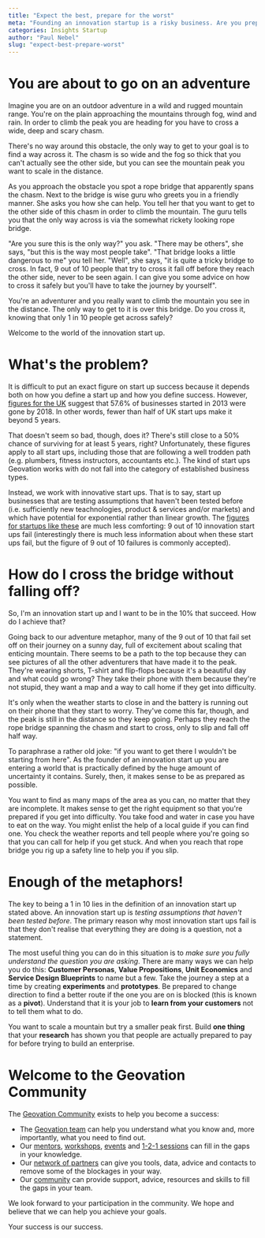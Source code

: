 ```yaml
---
title: "Expect the best, prepare for the worst"
meta: "Founding an innovation startup is a risky business. Are you prepared for the journey?"
categories: Insights Startup
author: "Paul Nebel"
slug: "expect-best-prepare-worst"
---
```


# You are about to go on an adventure

Imagine you are on an outdoor adventure in a wild and rugged mountain range.  You're on the plain approaching the mountains through fog, wind and rain.  In order to climb the peak you are heading for you have to cross a wide, deep and scary chasm.

There's no way around this obstacle, the only way to get to your goal is to find a way across it. The chasm is so wide and the fog so thick that you can't actually see the other side, but you can see the mountain peak you want to scale in the distance.

As you approach the obstacle you spot a rope bridge that apparently spans the chasm.  Next to the bridge is wise guru who greets you in a friendly manner.  She asks you how she can help.  You tell her that you want to get to the other side of this chasm in order to climb the mountain.  The guru tells you that the only way across is via the somewhat rickety looking rope bridge.

"Are you sure this is the only way?" you ask.  "There may be others", she says, "but this is the way most people take".  "That bridge looks a little dangerous to me" you tell her.  "Well", she says, "it is quite a tricky bridge to cross.  In fact, 9 out of 10 people that try to cross it fall off before they reach the other side, never to be seen again. I can give you some advice on how to cross it safely but you'll have to take the journey by yourself".

You're an adventurer and you really want to climb the mountain you see in the distance.  The only way to get to it is over this bridge.  Do you cross it, knowing that only 1 in 10 people get across safely?

Welcome to the world of the innovation start up.

# What's the problem?

It is difficult to put an exact figure on start up success because it depends both on how you define a start up and how you define success.  However, [figures for the UK][startup-stats-uk] suggest that 57.6% of businesses started in 2013 were gone by 2018. In other words, fewer than half of UK start ups make it beyond 5 years.

That doesn't seem so bad, though, does it? There's still close to a 50% chance of surviving for at least 5 years, right?  Unfortunately, these figures apply to all start ups, including those that are following a well trodden path (e.g. plumbers, fitness instructors, accountants etc.). The kind of start ups Geovation works with do not fall into the category of established business types.

Instead, we work with innovative start ups. That is to say, start up businesses that are testing assumptions that haven't been tested before (i.e. sufficiently new teachnologies, product & services and/or markets) and which have potential for exponential rather than linear growth. The [figures for startups like these][innovation-startup-stats] are much less comforting: 9 out of 10 innovation start ups fail (interestingly there is much less information about when these start ups fail, but the figure of 9 out of 10 failures is commonly accepted).


# How do I cross the bridge without falling off?

So, I'm an innovation start up and I want to be in the 10% that succeed.  How do I achieve that?

Going back to our adventure metaphor, many of the 9 out of 10 that fail set off on their journey on a sunny day, full of excitement about scaling that enticing mountain. There seems to be a path to the top because they can see pictures of all the other adventurers that have made it to the peak. They're wearing shorts, T-shirt and flip-flops because it's a beautiful day and what could go wrong? They take their phone with them because they're not stupid, they want a map and a way to call home if they get into difficulty.

It's only when the weather starts to close in and the battery is running out on their phone that they start to worry. They've come this far, though, and the peak is still in the distance so they keep going. Perhaps they reach the rope bridge spanning the chasm and start to cross, only to slip and fall off half way.

To paraphrase a rather old joke: "if you want to get there I wouldn't be starting from here".  As the founder of an innovation start up you are entering a world that is practically defined by the huge amount of uncertainty it contains. Surely, then, it makes sense to be as prepared as possible.

You want to find as many maps of the area as you can, no matter that they are incomplete. It makes sense to get the right equipment so that you're prepared if you get into difficulty. You take food and water in case you have to eat on the way.  You might enlist the help of a local guide if you can find one. You check the weather reports and tell people where you're going so that you can call for help if you get stuck. And when you reach that rope bridge you rig up a safety line to help you if you slip.

# Enough of the metaphors!

The key to being a 1 in 10 lies in the definition of an innovation start up stated above. An innovation start up is *testing assumptions that haven't been tested before*. The primary reason why most innovation start ups fail is that they don't realise that everything they are doing is a question, not a statement.

The most useful thing you can do in this situation is to *make sure you fully understand the question you are asking*. There are many ways we can help you do this: **Customer Personas**, **Value Propositions**, **Unit Economics** and **Service Design Blueprints** to name but a few. Take the journey a step at a time by creating **experiments** and **prototypes**. Be prepared to change direction to find a better route if the one you are on is blocked (this is known as a **pivot**). Understand that it is your job to **learn from your customers** not to tell them what to do.

You want to scale a mountain but try a smaller peak first. Build **one thing** that your **research** has shown you that people are actually prepared to pay for before trying to build an enterprise.

# Welcome to the Geovation Community

The [Geovation Community][community] exists to help you become a success:

 - The [Geovation team][geovation-team] can help you understand what you know and, more importantly, what you need to find out.
 - Our [mentors][mentors], [workshops][workshops], [events][events] and [1-2-1 sessions][1-2-1] can fill in the gaps in your knowledge.
 - Our [network of partners][partners] can give you tools, data, advice and contacts to remove some of the blockages in your way.
 - Our [community][community] can provide support, advice, resources and skills to fill the gaps in your team.

We look forward to your participation in the community. We hope and believe that we can help you achieve your goals.

Your success is our success.


 [startup-stats-uk]: https://www.ons.gov.uk/businessindustryandtrade/business/activitysizeandlocation/bulletins/businessdemography/2018#which-industries-have-the-highest-business-births-and-deaths
 [innovation-startup-stats]: https://startupgenome.com/
 [community]: ??
 [geovation-team]: ??
 [mentors]: ??
 [workshops]: ??
 [events]: ??
 [1-2-1]: ??
 [partners]: ??
 [community]: ??
